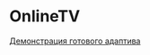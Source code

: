 <h1>OnlineTV</h1>
<p>
    <a href="https://htmlpreview.github.io/?https://github.com/Anodoree/OnlineTV/blob/main/src/index.html">
        Демонстрация готового адаптива
    </a>
</p>